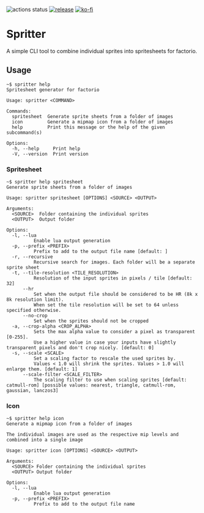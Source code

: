 ![actions status](https://img.shields.io/github/actions/workflow/status/fgardt/factorio-spritter/rust.yml)
[![release](https://img.shields.io/github/v/release/fgardt/factorio-spritter)](https://github.com/fgardt/factorio-spritter/releases)
[![ko-fi](https://img.shields.io/badge/Ko--fi-Donate%20-hotpink?logo=kofi&logoColor=white)](https://ko-fi.com/fgardt)

# Spritter

A simple CLI tool to combine individual sprites into spritesheets for factorio.

## Usage

```
~$ spritter help
Spritesheet generator for factorio

Usage: spritter <COMMAND>

Commands:
  spritesheet  Generate sprite sheets from a folder of images
  icon         Generate a mipmap icon from a folder of images
  help         Print this message or the help of the given subcommand(s)

Options:
  -h, --help     Print help
  -V, --version  Print version
```

### Spritesheet

```
~$ spritter help spritesheet
Generate sprite sheets from a folder of images

Usage: spritter spritesheet [OPTIONS] <SOURCE> <OUTPUT>

Arguments:
  <SOURCE>  Folder containing the individual sprites
  <OUTPUT>  Output folder

Options:
  -l, --lua
          Enable lua output generation
  -p, --prefix <PREFIX>
          Prefix to add to the output file name [default: ]
  -r, --recursive
          Recursive search for images. Each folder will be a separate sprite sheet
  -t, --tile-resolution <TILE_RESOLUTION>
          Resolution of the input sprites in pixels / tile [default: 32]
      --hr
          Set when the output file should be considered to be HR (8k x 8k resolution limit).
          When set the tile resolution will be set to 64 unless specified otherwise.
      --no-crop
          Set when the sprites should not be cropped
  -a, --crop-alpha <CROP_ALPHA>
          Sets the max alpha value to consider a pixel as transparent [0-255].
          Use a higher value in case your inputs have slightly transparent pixels and don't crop nicely. [default: 0]
  -s, --scale <SCALE>
          Set a scaling factor to rescale the used sprites by.
          Values < 1.0 will shrink the sprites. Values > 1.0 will enlarge them. [default: 1]
      --scale-filter <SCALE_FILTER>
          The scaling filter to use when scaling sprites [default: catmull-rom] [possible values: nearest, triangle, catmull-rom, gaussian, lanczos3]
```

### Icon

```
~$ spritter help icon
Generate a mipmap icon from a folder of images

The individual images are used as the respective mip levels and combined into a single image

Usage: spritter icon [OPTIONS] <SOURCE> <OUTPUT>

Arguments:
  <SOURCE> Folder containing the individual sprites
  <OUTPUT> Output folder

Options:
  -l, --lua
          Enable lua output generation
  -p, --prefix <PREFIX>
          Prefix to add to the output file name
```
